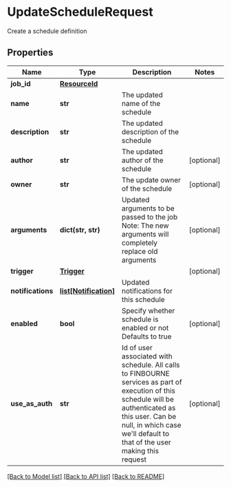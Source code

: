 # UpdateScheduleRequest

Create a schedule definition

## Properties
Name | Type | Description | Notes
------------ | ------------- | ------------- | -------------
**job_id** | [**ResourceId**](ResourceId.md) |  | 
**name** | **str** | The updated name of the schedule | 
**description** | **str** | The updated description of the schedule | 
**author** | **str** | The updated author of the schedule | [optional] 
**owner** | **str** | The update owner of the schedule | [optional] 
**arguments** | **dict(str, str)** | Updated arguments to be passed to the job  Note: The new arguments will completely replace old arguments | [optional] 
**trigger** | [**Trigger**](Trigger.md) |  | [optional] 
**notifications** | [**list[Notification]**](Notification.md) | Updated notifications for this schedule | 
**enabled** | **bool** | Specify whether schedule is enabled or not  Defaults to true | [optional] 
**use_as_auth** | **str** | Id of user associated with schedule. All calls to FINBOURNE services  as part of execution of this schedule will be authenticated as this   user. Can be null, in which case we&#39;ll default to that of the user   making this request | [optional] 

[[Back to Model list]](../README.md#documentation-for-models) [[Back to API list]](../README.md#documentation-for-api-endpoints) [[Back to README]](../README.md)


